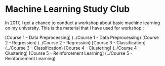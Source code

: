 # Machine Learning Study Club

In 2017, I get a chance to conduct a workshop about basic machine learning on my university. This is the material that I have used for workshop :

[Course 1 - Data Preprocessing] (../Course 1 - Data Preprocessing)
[Course 2 - Regression] (../Course 2 - Regression)
[Course 3 - Classification] (../Course 3 - Classification)
[Course 4 - Clustering] (../Course 4 - Clustering)
[Course 5 - Reinforcement Learning] (../Course 5 - Reinforcement Learning)